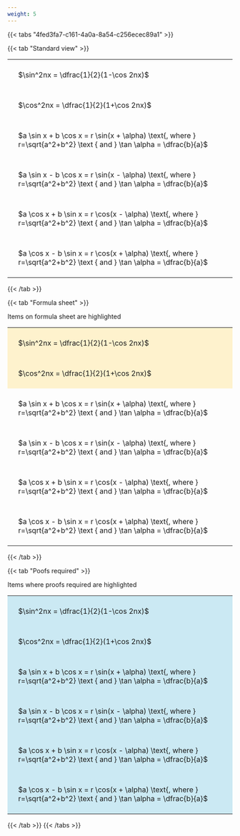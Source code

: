 ```yaml
---
weight: 5
---
```


{{< tabs "4fed3fa7-c161-4a0a-8a54-c256ecec89a1" >}}

{{< tab "Standard view" >}}

<style type="text/css">
#T_08a7b th.col_heading {
  text-align: left;
  font-size: 1em;
}
#T_08a7b td {
  text-align: left;
  font-size: 1em;
  padding: 1.5em;
}
</style>
<table id="T_08a7b">
  <thead>
  </thead>
  <tbody>
    <tr>
      <td id="T_08a7b_row0_col0" class="data row0 col0" >$\sin^2nx = \dfrac{1}{2}(1-\cos 2nx)$</td>
    </tr>
    <tr>
      <td id="T_08a7b_row1_col0" class="data row1 col0" >$\cos^2nx = \dfrac{1}{2}(1+\cos 2nx)$</td>
    </tr>
    <tr>
      <td id="T_08a7b_row2_col0" class="data row2 col0" >$a \sin x + b \cos x = r \sin(x + \alpha) \text{, where } r=\sqrt{a^2+b^2} \text { and } \tan \alpha = \dfrac{b}{a}$</td>
    </tr>
    <tr>
      <td id="T_08a7b_row3_col0" class="data row3 col0" >$a \sin x - b \cos x = r \sin(x - \alpha) \text{, where } r=\sqrt{a^2+b^2} \text { and } \tan \alpha = \dfrac{b}{a}$</td>
    </tr>
    <tr>
      <td id="T_08a7b_row4_col0" class="data row4 col0" >$a \cos x + b \sin x = r \cos(x - \alpha) \text{, where } r=\sqrt{a^2+b^2} \text { and } \tan \alpha = \dfrac{b}{a}$</td>
    </tr>
    <tr>
      <td id="T_08a7b_row5_col0" class="data row5 col0" >$a \cos x - b \sin x = r \cos(x + \alpha) \text{, where } r=\sqrt{a^2+b^2} \text { and } \tan \alpha = \dfrac{b}{a}$</td>
    </tr>
  </tbody>
</table>
{{< /tab >}}

{{< tab "Formula sheet" >}}

Items on formula sheet are highlighted 
<br>
<style type="text/css">
#T_a4a72 th.col_heading {
  text-align: left;
  font-size: 1em;
}
#T_a4a72 td {
  text-align: left;
  font-size: 1em;
  padding: 1.5em;
}
#T_a4a72_row0_col0, #T_a4a72_row1_col0 {
  background-color: rgba(255,194,10, 0.2);
}
#T_a4a72_row2_col0, #T_a4a72_row3_col0, #T_a4a72_row4_col0, #T_a4a72_row5_col0 {
  background-color: rgba(0,0,0,0);
}
</style>
<table id="T_a4a72">
  <thead>
  </thead>
  <tbody>
    <tr>
      <td id="T_a4a72_row0_col0" class="data row0 col0" >$\sin^2nx = \dfrac{1}{2}(1-\cos 2nx)$</td>
    </tr>
    <tr>
      <td id="T_a4a72_row1_col0" class="data row1 col0" >$\cos^2nx = \dfrac{1}{2}(1+\cos 2nx)$</td>
    </tr>
    <tr>
      <td id="T_a4a72_row2_col0" class="data row2 col0" >$a \sin x + b \cos x = r \sin(x + \alpha) \text{, where } r=\sqrt{a^2+b^2} \text { and } \tan \alpha = \dfrac{b}{a}$</td>
    </tr>
    <tr>
      <td id="T_a4a72_row3_col0" class="data row3 col0" >$a \sin x - b \cos x = r \sin(x - \alpha) \text{, where } r=\sqrt{a^2+b^2} \text { and } \tan \alpha = \dfrac{b}{a}$</td>
    </tr>
    <tr>
      <td id="T_a4a72_row4_col0" class="data row4 col0" >$a \cos x + b \sin x = r \cos(x - \alpha) \text{, where } r=\sqrt{a^2+b^2} \text { and } \tan \alpha = \dfrac{b}{a}$</td>
    </tr>
    <tr>
      <td id="T_a4a72_row5_col0" class="data row5 col0" >$a \cos x - b \sin x = r \cos(x + \alpha) \text{, where } r=\sqrt{a^2+b^2} \text { and } \tan \alpha = \dfrac{b}{a}$</td>
    </tr>
  </tbody>
</table>
{{< /tab >}}

{{< tab "Poofs required" >}}

Items where proofs required are highlighted 
<br>
<style type="text/css">
#T_44ce7 th.col_heading {
  text-align: left;
  font-size: 1em;
}
#T_44ce7 td {
  text-align: left;
  font-size: 1em;
  padding: 1.5em;
}
#T_44ce7_row0_col0, #T_44ce7_row1_col0, #T_44ce7_row2_col0, #T_44ce7_row3_col0, #T_44ce7_row4_col0, #T_44ce7_row5_col0 {
  background-color: rgba(0,150,200, 0.2);
}
</style>
<table id="T_44ce7">
  <thead>
  </thead>
  <tbody>
    <tr>
      <td id="T_44ce7_row0_col0" class="data row0 col0" >$\sin^2nx = \dfrac{1}{2}(1-\cos 2nx)$</td>
    </tr>
    <tr>
      <td id="T_44ce7_row1_col0" class="data row1 col0" >$\cos^2nx = \dfrac{1}{2}(1+\cos 2nx)$</td>
    </tr>
    <tr>
      <td id="T_44ce7_row2_col0" class="data row2 col0" >$a \sin x + b \cos x = r \sin(x + \alpha) \text{, where } r=\sqrt{a^2+b^2} \text { and } \tan \alpha = \dfrac{b}{a}$</td>
    </tr>
    <tr>
      <td id="T_44ce7_row3_col0" class="data row3 col0" >$a \sin x - b \cos x = r \sin(x - \alpha) \text{, where } r=\sqrt{a^2+b^2} \text { and } \tan \alpha = \dfrac{b}{a}$</td>
    </tr>
    <tr>
      <td id="T_44ce7_row4_col0" class="data row4 col0" >$a \cos x + b \sin x = r \cos(x - \alpha) \text{, where } r=\sqrt{a^2+b^2} \text { and } \tan \alpha = \dfrac{b}{a}$</td>
    </tr>
    <tr>
      <td id="T_44ce7_row5_col0" class="data row5 col0" >$a \cos x - b \sin x = r \cos(x + \alpha) \text{, where } r=\sqrt{a^2+b^2} \text { and } \tan \alpha = \dfrac{b}{a}$</td>
    </tr>
  </tbody>
</table>
{{< /tab >}}
{{< /tabs >}}
